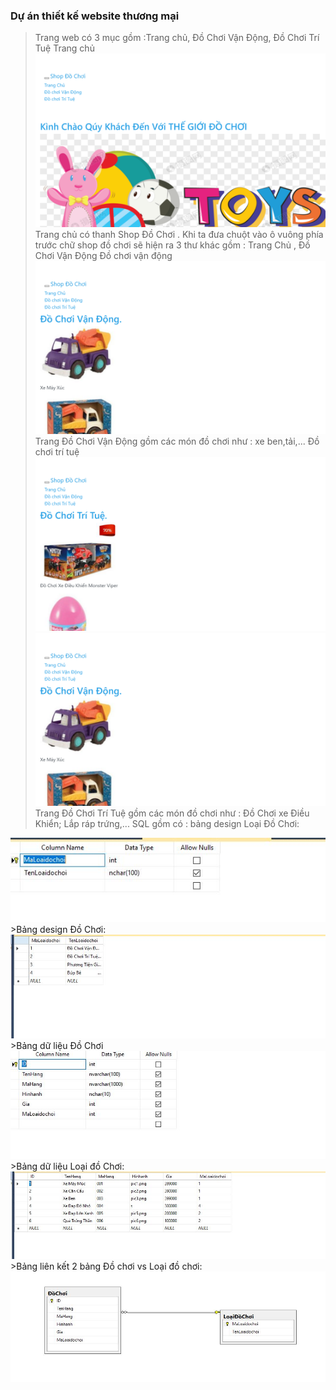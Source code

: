 ### Dự án thiết kế website thương mại
> Trang web có 3 mục gồm :Trang chủ, Đồ Chơi Vận Động, Đồ Chơi Trí Tuệ
> Trang chủ
![img](/imgMD/localhost_56688_.png)
> Trang chủ có thanh Shop Đồ Chơi . Khi ta đưa chuột vào ô vuông phía trước chữ shop đồ chơi sẽ hiện ra 3 thư khác gồm : Trang Chủ , Đồ Chơi Vận Động
> Đồ chơi vận động
![img](/imgMD/localhost_56688_About.png)
> Trang Đồ Chơi Vận Động gồm các món đồ chơi như : xe ben,tải,...
> Đồ chơi trí tuệ
![img](/imgMD/localhost_56688_Contact.png)
![img](/imgMD/localhost_56688_About.png)
> Trang Đồ Chơi Trí Tuệ gồm các món đồ chơi như : Đồ Chơi xe Điều Khiển; Lắp ráp trứng,...
>SQL gồm có :
>bảng design Loại Đồ Chơi:
<img src = "https://raw.githubusercontent.com/thanhtay2119/WebBanDoChoi/master/SQL0.JPG">
>Bảng design Đồ Chơi:
<img src = "https://raw.githubusercontent.com/thanhtay2119/WebBanDoChoi/master/SQL000.JPG">
>Bảng dữ liệu Đồ Chơi
<img src = "https://raw.githubusercontent.com/thanhtay2119/WebBanDoChoi/master/SQL0000.JPG">
>Bảng dữ liệu Loại đồ Chơi:
<img src = "https://raw.githubusercontent.com/thanhtay2119/WebBanDoChoi/master/SQL00000.JPG">
>Bảng liên kết 2 bảng Đồ chơi vs Loại đồ chơi:
<img src = "https://raw.githubusercontent.com/thanhtay2119/WebBanDoChoi/master/SQL00.JPG">
